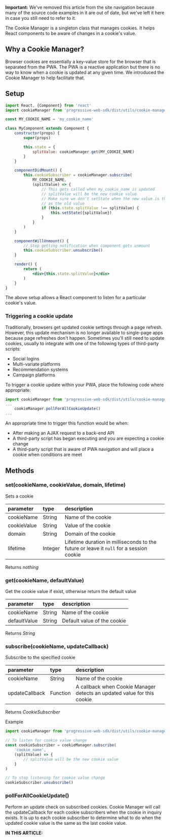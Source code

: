 <div class="c-callout c--important">
  <p>
    <strong>Important:</strong> We've removed this article from the site navigation because many of the source code examples in it are out of date, but we've left it here in case you still need to refer to it.
  </p>
</div>

The Cookie Manager is a singleton class that manages cookies. It helps React components
to be aware of changes in a cookie's value.

## Why a Cookie Manager?

Browser cookies are essentially a key-value store for the browser that is separated
from the PWA. The PWA is a reactive application but there is no way to know when a cookie
is updated at any given time. We introduced the Cookie Manager to help facilitate that.

## Setup

```jsx
import React, {Component} from 'react'
import cookieManager from 'progressive-web-sdk/dist/utils/cookie-manager'

const MY_COOKIE_NAME = 'my_cookie_name'

class MyComponent extends Component {
    constructor(props) {
        super(props)

        this.state = {
            splitValue: cookieManager.get(MY_COOKIE_NAME)
        }
    }

    componentDidMount() {
        this.cookieSubscriber = cookieManager.subscribe(
            MY_COOKIE_NAME,
            (splitValue) => {
                // This gets called when my_cookie_name is updated
                // splitValue will be the new cookie value
                // Make sure we don't setState when the new value is the same
                // as the old value
                if (this.state.splitValue !== splitValue) {
                    this.setState({splitValue})
                }
            }
        )
    }

    componentWillUnmount() {
        // Stop getting notification when component gets unmount
        this.cookieSubscriber.unsubscribe()
    }

    render() {
        return (
            <div>{this.state.splitValue}</div>
        )
    }
}
```

The above setup allows a React component to listen for a particular cookie's value.

### Triggering a cookie update

Traditionally, browsers get updated cookie settings through a page refresh. However,
this update mechanism is no longer available to single-page apps because page refreshes
don't happen. Sometimes you'll still need to update cookies, usually to integrate with
one of the following types of third-party scripts:

* Social logins
* Multi-variate platforms
* Recommendation systems
* Campaign platforms

To trigger a cookie update within your PWA, place the following code where appropriate:

```jsx
import cookieManager from 'progressive-web-sdk/dist/utils/cookie-manager'
...
    cookieManager.pollForAllCookieUpdate()
...
```

An appropriate time to trigger this function would be when:

* After making an AJAX request to a back-end API
* A third-party script has began executing and you are expecting a cookie change
* A third-party script that is aware of PWA navigation and will place a cookie
    when conditions are meet

## Methods

### set(cookieName, cookieValue, domain, lifetime)
Sets a cookie

|parameter|type|description|
|:--|:--|:--|
|cookieName|String|Name of the cookie|
|cookieValue|String|Value of the cookie|
|domain|String|Domain of the cookie|
|lifetime|Integer|Lifetime duration in milliseconds to the future or leave it `null` for a session cookie|

Returns _nothing_

### get(cookieName, defaultValue)
Get the cookie value if exist, otherwise return the default value

|parameter|type|description|
|:--|:--|:--|
|cookieName|String|Name of the cookie|
|defaultValue|String|Default value of the cookie|

Returns _String_

### subscribe(cookieName, updateCallback)
Subscribe to the specified cookie

|parameter|type|description|
|:--|:--|:--|
|cookieName|String|Name of the cookie|
|updateCallback|Function|A callback when Cookie Manager detects an updated value for this cookie|

Returns _CookieSubscriber_

Example
```jsx
import cookieManager from 'progressive-web-sdk/dist/utils/cookie-manager'

// To listen for cookie value change
const cookieSubscriber = cookieManager.subscribe(
    'cookie_name',
    (splitValue) => {
        // splitValue will be the new cookie value
    }
)

// To stop listening for cookie value change
cookieSubscriber.unsubscribe()
```

### pollForAllCookieUpdate()

Perform an update check on subscribed cookies. Cookie Manager will call the updateCallback
for each cookie subscribers when the cookie in inquiry exists. It is up to each cookie
subscriber to determine what to do when the updated cookie value is the same as the last
cookie value.

<div id="toc"><p class="u-text-size-smaller u-margin-start u-margin-bottom"><b>IN THIS ARTICLE:</b></p></div>